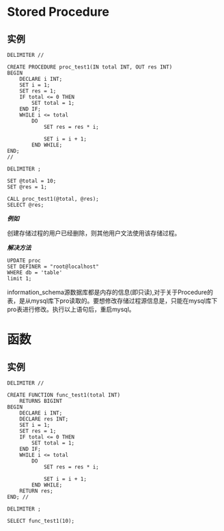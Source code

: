 # Stored Procedure

## 实例

```mysql
DELIMITER //

CREATE PROCEDURE proc_test1(IN total INT, OUT res INT)
BEGIN
    DECLARE i INT;
    SET i = 1;
    SET res = 1;
    IF total <= 0 THEN
        SET total = 1;
    END IF;
    WHILE i <= total
        DO
            SET res = res * i;

            SET i = i + 1;
        END WHILE;
END;
//

DELIMITER ;

SET @total = 10;
SET @res = 1;

CALL proc_test1(@total, @res);
SELECT @res;
```

***例如***

创建存储过程的用户已经删除，则其他用户文法使用该存储过程。

***解决方法***

```mysql
UPDATE proc
SET DEFINER = "root@localhost"
WHERE db = 'table'
limit 1;
```

information_schema源数据库都是内存的信息(即只读),对于关于Procedure的表，是从mysql库下pro读取的。要想修改存储过程源信息是，只能在mysql库下pro表进行修改。执行以上语句后，重启mysql。

# 函数

## 实例

```mysql
DELIMITER //

CREATE FUNCTION func_test1(total INT)
    RETURNS BIGINT
BEGIN
    DECLARE i INT;
    DECLARE res INT;
    SET i = 1;
    SET res = 1;
    IF total <= 0 THEN
        SET total = 1;
    END IF;
    WHILE i <= total
        DO
            SET res = res * i;

            SET i = i + 1;
        END WHILE;
    RETURN res;
END; //

DELIMITER ;

SELECT func_test1(10);
```